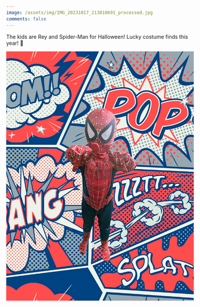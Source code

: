 ```yaml
---
image: /assets/img/IMG_20231017_213818691_processed.jpg
comments: false
---
```


The kids are Rey and Spider-Man for Halloween! Lucky costume finds this year! 🎃

![Spiderman](/assets/img/IMG_20231017_213818691_processed.jpg)
